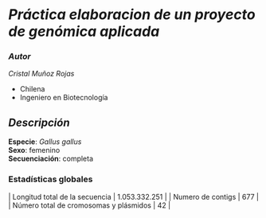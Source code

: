 # _**Práctica elaboracion de un proyecto de genómica aplicada**_   

### _**Autor**_  
_Cristal Muñoz Rojas_  
- Chilena 
- Ingeniero en Biotecnología  

## _**Descripción**_   

**Especie**: _Gallus gallus_   
**Sexo**: femenino  
**Secuenciación**: completa 

### **Estadísticas globales**  

| Longitud total de la secuencia |	1.053.332.251 |
| Numero de contigs	| 677 |
| Número total de cromosomas y plásmidos | 42 |

